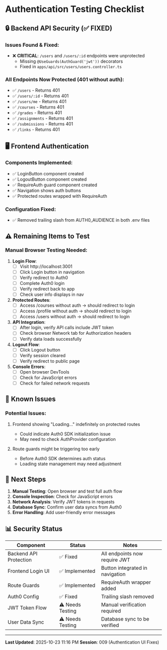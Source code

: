 # Authentication Testing Checklist

## 🔒 Backend API Security (✅ FIXED)

### Issues Found & Fixed:
- ❌ **CRITICAL**: `/users` and `/users/:id` endpoints were unprotected
  - Missing `@UseGuards(AuthGuard('jwt'))` decorators
  - Fixed in `apps/api/src/users/users.controller.ts`

### All Endpoints Now Protected (401 without auth):
- ✅ `/users` - Returns 401
- ✅ `/users/:id` - Returns 401
- ✅ `/users/me` - Returns 401
- ✅ `/courses` - Returns 401
- ✅ `/grades` - Returns 401
- ✅ `/assignments` - Returns 401
- ✅ `/submissions` - Returns 401
- ✅ `/links` - Returns 401

## 🖥️ Frontend Authentication

### Components Implemented:
- ✅ LoginButton component created
- ✅ LogoutButton component created
- ✅ RequireAuth guard component created
- ✅ Navigation shows auth buttons
- ✅ Protected routes wrapped with RequireAuth

### Configuration Fixed:
- ✅ Removed trailing slash from AUTH0_AUDIENCE in both .env files

## ⚠️ Remaining Items to Test

### Manual Browser Testing Needed:
1. **Login Flow**:
   - [ ] Visit http://localhost:3001
   - [ ] Click Login button in navigation
   - [ ] Verify redirect to Auth0
   - [ ] Complete Auth0 login
   - [ ] Verify redirect back to app
   - [ ] Check user info displays in nav

2. **Protected Routes**:
   - [ ] Access /courses without auth → should redirect to login
   - [ ] Access /profile without auth → should redirect to login
   - [ ] Access /users without auth → should redirect to login

3. **API Integration**:
   - [ ] After login, verify API calls include JWT token
   - [ ] Check browser Network tab for Authorization headers
   - [ ] Verify data loads successfully

4. **Logout Flow**:
   - [ ] Click Logout button
   - [ ] Verify session cleared
   - [ ] Verify redirect to public page

5. **Console Errors**:
   - [ ] Open browser DevTools
   - [ ] Check for JavaScript errors
   - [ ] Check for failed network requests

## 📝 Known Issues

### Potential Issues:
1. Frontend showing "Loading..." indefinitely on protected routes
   - Could indicate Auth0 SDK initialization issue
   - May need to check AuthProvider configuration

2. Route guards might be triggering too early
   - Before Auth0 SDK determines auth status
   - Loading state management may need adjustment

## 🚀 Next Steps

1. **Manual Testing**: Open browser and test full auth flow
2. **Console Inspection**: Check for JavaScript errors
3. **Network Analysis**: Verify JWT tokens in requests
4. **Database Sync**: Confirm user data syncs from Auth0
5. **Error Handling**: Add user-friendly error messages

## 📊 Security Status

| Component | Status | Notes |
|-----------|--------|-------|
| Backend API Protection | ✅ Fixed | All endpoints now require JWT |
| Frontend Login UI | ✅ Implemented | Button integrated in navigation |
| Route Guards | ✅ Implemented | RequireAuth wrapper added |
| Auth0 Config | ✅ Fixed | Trailing slash removed |
| JWT Token Flow | ⚠️ Needs Testing | Manual verification required |
| User Data Sync | ⚠️ Needs Testing | Database sync to be verified |

---

**Last Updated**: 2025-10-23 11:16 PM
**Session**: 009 (Authentication UI Fixes)
